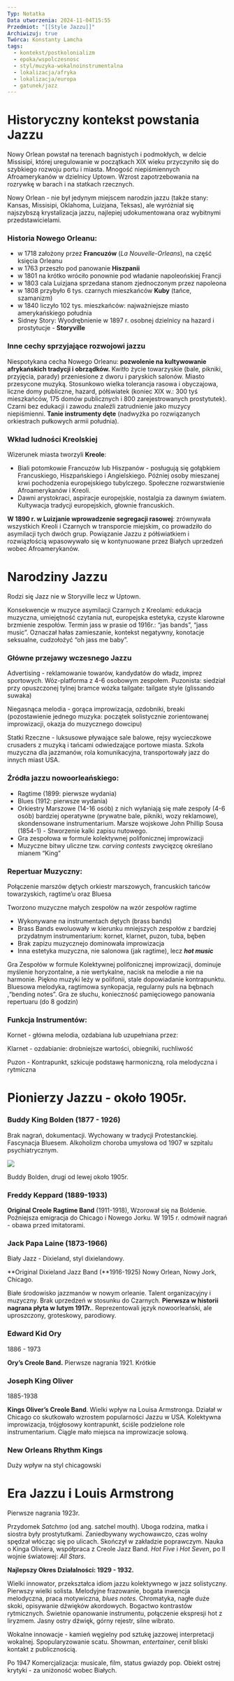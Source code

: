 ```yaml
---
Typ: Notatka
Data utworzenia: 2024-11-04T15:55
Przedmiot: "[[Style Jazzu]]"
Archiwizuj: true
Twórca: Konstanty Lamcha
tags:
  - kontekst/postkolonializm
  - epoka/wspolczesnosc
  - styl/muzyka-wokalnoinstrumentalna
  - lokalizacja/afryka
  - lokalizacja/europa
  - gatunek/jazz
---
```

# Historyczny kontekst powstania Jazzu

Nowy Orlean powstał na terenach bagnistych i podmokłych, w delcie Missisipi, której uregulowanie w początkach XIX wieku przyczyniło się do szybkiego rozwoju portu i miasta. Mnogość niepiśmiennych Afroamerykanów w dzielnicy Uptown. Wzrost zapotrzebowania na rozrywkę w barach i na statkach rzecznych.

Nowy Orlean - nie był jedynym miejscem narodzin jazzu (także stany: Kansas, Missisipi, Oklahoma, Luizjana, Teksas), ale wyróżniał się najszybszą krystalizacja jazzu, najlepiej udokumentowana oraz wybitnymi przedstawicielami.

### Historia Nowego Orleanu:

- w 1718 założony przez **Francuzów** (_La Nouvelle-Orleans_), na część księcia Orleanu
- w 1763 przeszło pod panowanie **Hiszpanii**
- w 1801 na krótko wróciło ponownie pod władanie napoleońskiej Francji
- w 1803 cala Luizjana sprzedana stanom zjednoczonym przez napoleona
- w 1808 przybyło 6 tys. czarnych mieszkańców **Kuby** (tańce, szamanizm)
- w 1840 liczyło 102 tys. mieszkańców: najważniejsze miasto amerykańskiego południa
- Sidney Story: Wyodrębnienie w 1897 r. osobnej dzielnicy na hazard i prostytucje - **Storyville**

### Inne cechy sprzyjające rozwojowi jazzu

Niespotykana cecha Nowego Orleanu: **pozwolenie na kultywowanie afrykańskich tradycji i obrządków.** Kwitło życie towarzyskie (bale, pikniki, przyjęcia, parady) przeniesione z dworu i paryskich salonów. Miasto przesycone muzyką. Stosunkowo wielka tolerancja rasowa i obyczajowa, liczne domy publiczne, hazard, półświatek (koniec XIX w.: 300 tyś mieszkańców, 175 domów publicznych i 800 zarejestrowanych prostytutek). Czarni bez edukacji i zawodu znaleźli zatrudnienie jako muzycy niepiśmienni. **Tanie instrumenty dęte** (nadwyżka po rozwiązanych orkiestrach pułkowych armii południa).

  

### Wkład ludności Kreolskiej

Wizerunek miasta tworzyli **Kreole**:

- Biali potomkowie Francuzów lub Hiszpanów - posługują się gołąbkiem Francuskiego, Hiszpańskiego i Angielskiego. Później osoby mieszanej krwi pochodzenia europejskiego tubylczego. Społeczne rozwarstwienie Afroamerykanów i Kreoli.
- Dawni arystokraci, aspiracje europejskie, nostalgia za dawnym światem. Kultywacja tradycji europejskich, głownie francuskich.

**W 1890 r. w Luizjanie wprowadzenie segregacji rasowej**: zrównywała wszystkich Kreoli i Czarnych w transporcie miejskim, co prowadziło do asymilacji tych dwóch grup. Powiązanie Jazzu z półświatkiem i rozwiązłością wpasowywało się w kontynuowane przez Białych uprzedzeń wobec Afroamerykanów.

# Narodziny Jazzu

Rodzi się Jazz nie w Storyville lecz w Uptown.

Konsekwencje w muzyce asymilacji Czarnych z Kreolami: edukacja muzyczna, umiejętność czytania nut, europejska estetyka, czyste klarowne brzmienie zespołów. Termin jass w prasie od 1916r.: “jas bands”, “jass music”. Oznaczał hałas zamieszanie, kontekst negatywny, konotacje seksualne, cudzołożyć “oh jass me baby”.

### Główne przejawy wczesnego Jazzu

Advertising - reklamowanie towarów, kandydatów do władz, imprez sportowych. Wóz-platforma z 4-6 osobowym zespołem. Puzonista: siedział przy opuszczonej tylnej bramce wózka tailgate: tailgate style (glissando suwaka)

Niegasnąca melodia - gorąca improwizacja, ozdobniki, breaki (pozostawienie jednego muzyka: początek solistycznie zorientowanej improwizacji, okazja do muzycznego dowcipu)

Statki Rzeczne - luksusowe pływające sale balowe, rejsy wycieczkowe crusaders z muzyką i tańcami odwiedzające portowe miasta. Szkoła muzyczna dla jazzmanów, rola komunikacyjna, transportowały jazz do innych miast USA.

### Źródła jazzu nowoorleańskiego:

- Ragtime (1899: pierwsze wydania)
- Blues (1912: pierwsze wydania)
- Orkiestry Marszowe (14-16 osób) z nich wyłaniają się małe zespoły (4-6 osób) bardziej operatywne (prywatne bale, pikniki, wozy reklamowe), skondensowane instrumentarium. Marsze wojskowe John Phillip Sousa (1854-1) - Stworzenie kalki zapisu nutowego.
- Gra zespołowa w formule kolektywnej polifonicznej improwizacji
- Muzyczne bitwy uliczne tzw. _carving contests_ zwycięzcę określano mianem “King”

### Repertuar Muzyczny:

Połączenie marszów dętych orkiestr marszowych, francuskich tańców towarzyskich, ragtime’u oraz Bluesa

Tworzono muzyczne małych zespołów na wzór zespołów ragtime

- Wykonywane na instrumentach dętych (brass bands)
- Brass Bands ewoluowały w kierunku mniejszych zespołów z bardziej przydatnym instrumentarium: kornet, klarnet, puzon, tuba, bęben
- Brak zapizu muzycznejo dominowała improwizacja
- Inna estetyka muzyczna, nie salonowa (jak ragtime), lecz _**hot music**_

Gra Zespołów w formule Kolektywnej polifonicznej improwizacji, dominuje myślenie horyzontalne, a nie wertykalne, nacisk na melodie a nie na harmonie. Piękno muzyki leży w polifonii, stale dopowiadanie kontrapunktu. Bluesowa melodyka, ragtimowa synkopacja, regularny puls na bębnach ,“bending notes”. Gra ze słuchu, konieczność pamięciowego panowania repertuaru (do 8 godzin)

### Funkcja Instrumentów:

Kornet - główna melodia, ozdabiana lub uzupełniana przez:

Klarnet - ozdabianie: drobniejsze wartości, obiegniki, ruchliwość

Puzon - Kontrapunkt, szkicuje podstawę harmoniczną, rola melodyczna i rytmiczna

# Pionierzy Jazzu - około 1905r.

### Buddy King Bolden (1877 - 1926)

Brak nagrań, dokumentacji. Wychowany w tradycji Protestanckiej. Fascynacja Bluesem. Alkoholizm choroba umysłowa od 1907 w szpitalu psychiatrycznym.

[![](https://upload.wikimedia.org/wikipedia/commons/d/d7/Bolden_band.gif)](https://upload.wikimedia.org/wikipedia/commons/d/d7/Bolden_band.gif)

Buddy Bolden, drugi od lewej około 1905r.

### Freddy Keppard (1889-1933)

**Original Creole Ragtime Band** (1911-1918), Wzorował się na Boldenie. Poźniejsza emigracja do Chicago i Nowego Jorku. W 1915 r. odmówił nagrań - obawa przed imitatorami.

### Jack Papa Laine (1873-1966)

Biały Jazz - Dixieland, styl dixielandowy.

**Original Dixieland Jazz Band (**1916-1925) Nowy Orlean, Nowy Jork, Chicago.

Białe środowisko jazzmanów w nowym orleanie. Talent organizacyjny i muzyczny. Brak uprzedzeń w stosunku do Czarnych. **Pierwsza w historii nagrana płyta w lutym 1917r.**. Reprezentowali język nowoorleański, ale uproszczony, groteskowy, parodiowy.

### Edward Kid Ory

1886 - 1973

**Ory’s Creole Band.** Pierwsze nagrania 1921. Krótkie

### Joseph King Oliver

1885-1938

**Kings Oliver’s Creole Band**. Wielki wpływ na Louisa Armstronga. Działał w Chicago co skutkowało wzrostem popularności Jazzu w USA. Kolektywna improwizacja, trójgłosowy kontrapunkt, ściśle podzielone role instrumentarium. Ciągle mało miejsca na improwizacje solową.

### New Orleans Rhythm Kings

Duży wpływ na styl chicagowski

# Era Jazzu i Louis Armstrong

Pierwsze nagrania 1923r.

Przydomek _Satchmo_ (od ang. satchel mouth). Uboga rodzina, matka i siostra były prostytutkami. Zaniedbywany wychowawczo, czas wolny spędzał włócząc się po ulicach. Skończył w zakładzie poprawczym. Nauka o Kinga Oliviera, współpraca z Creole Jazz Band. _Hot Five_ i _Hot Seven_, po II wojnie światowej: _All Stars_.

**Najlepszy Okres Działalności: 1929 - 1932.**

Wielki innowator, przekształca idiom jazzu kolektywnego w jazz solistyczny. Pierwszy wielki solista. Melodyjne frazowanie, bogata inwencja melodyczna, praca motywiczna, _blues notes._ Chromatyka, nagłe duże skoki, opisywanie dźwięków akordowych. Bogactwo kontrastów rytmicznych. Świetnie opanowanie instrumentu, połączenie ekspresji hot z liryzmem. Jasny ostry dźwięk, górny rejestr, silne wibrato.

Wokalne innowacje - kamień węgielny pod sztukę jazzowej interpretacji wokalnej. Spopularyzowanie scatu. Showman, _entertainer_, cenił bliski kontakt z publicznością.

Po 1947 Komercjalizacja: musicale, film, status gwiazdy pop. Obiekt ostrej krytyki - za uniżoność wobec Białych.